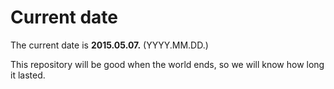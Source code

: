 # Current date

The current date is **2015.05.07.** (YYYY.MM.DD.)

This repository will be good when the world ends, so we will know how long it lasted.
